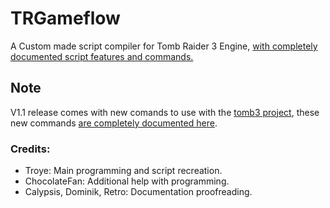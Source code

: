 # TRGameflow
A Custom made script compiler for Tomb Raider 3 Engine, [with completely documented script features and commands.](https://docs.google.com/document/d/113Y8y0kxEqnFQaTQihgUB-7dYwmdkB9H5glGZXHj7xM/edit?usp=sharing)

## Note
V1.1 release comes with new comands to use with the [tomb3 project](https://github.com/Trxyebeep/TOMB3), these new commands [are completely documented here](https://docs.google.com/document/d/1dpy-2EtCZGPYErSP8UTtO8s-Ol4Etod7fsKhu35r7B0/edit?usp=sharing).

### Credits:
- Troye: Main programming and script recreation.
- ChocolateFan: Additional help with programming.
- Calypsis, Dominik, Retro: Documentation proofreading.
